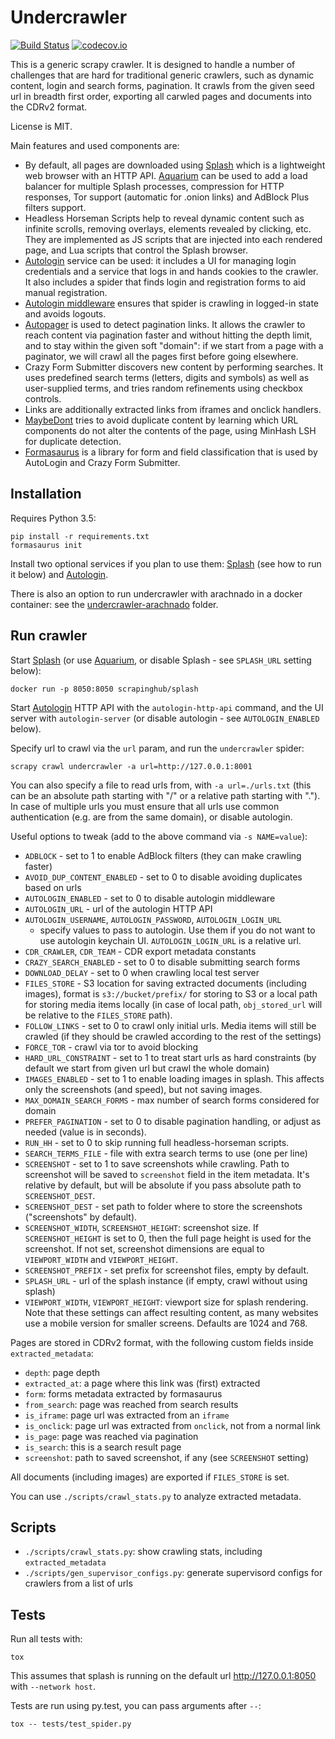 Undercrawler
============

[![Build Status](https://travis-ci.org/TeamHG-Memex/undercrawler.svg?branch=master)](https://travis-ci.org/TeamHG-Memex/undercrawler)
[![codecov.io](https://codecov.io/github/TeamHG-Memex/undercrawler/coverage.svg?branch=master)](https://codecov.io/github/TeamHG-Memex/undercrawler?branch=master)

This is a generic scrapy crawler. It is designed to handle a number
of challenges that are hard for traditional generic crawlers, such as
dynamic content, login and search forms, pagination. It crawls from the given
seed url in breadth first order,
exporting all carwled pages and documents into the CDRv2 format.

License is MIT.

Main features and used components are:

- By default, all pages are downloaded using [Splash](http://splash.readthedocs.io)
  which is a lightweight web browser with an HTTP API.
  [Aquarium](https://github.com/TeamHG-Memex/aquarium) can be used to
  add a load balancer for multiple Splash processes,
  compression for HTTP responses, Tor support (automatic for .onion links) and
  AdBlock Plus filters support.
- Headless Horseman Scripts help to reveal dynamic content
  such as infinite scrolls, removing overlays,
  elements revealed by clicking, etc.
  They are implemented as JS scripts that are injected into each rendered page,
  and Lua scripts that control the Splash browser.
- [Autologin](https://github.com/TeamHG-Memex/autologin) service can be used:
  it includes a UI for managing login credentials and a service that logs in
  and hands cookies to the crawler.
  It also includes a spider that finds login and registration forms
  to aid manual registration.
- [Autologin middleware](https://github.com/TeamHG-Memex/autologin-middleware)
  ensures that spider is crawling in logged-in state and avoids logouts.
- [Autopager](https://github.com/TeamHG-Memex/autopager) is used to detect
  pagination links. It allows the crawler to reach content via pagination
  faster and without hitting the depth limit,
  and to stay within the given soft "domain":
  if we start from a page with a paginator,
  we will crawl all the pages first before going elsewhere.
- Crazy Form Submitter discovers new content by performing searches.
  It uses predefined search terms (letters, digits and symbols) as well as
  user-supplied terms, and tries random refinements using checkbox controls.
- Links are additionally extracted links from iframes and onclick handlers.
- [MaybeDont](https://github.com/TeamHG-Memex/MaybeDont)
  tries to avoid duplicate content by learning which URL
  components do not alter the contents of the page, using MinHash LSH
  for duplicate detection.
- [Formasaurus](https://github.com/TeamHG-Memex/Formasaurus) is a library
  for form and field classification that is used by AutoLogin and
  Crazy Form Submitter.


Installation
------------

Requires Python 3.5:

    pip install -r requirements.txt
    formasaurus init

Install two optional services if you plan to use them:
[Splash](http://splash.readthedocs.io/) (see how to run it below)
and [Autologin](https://github.com/TeamHG-Memex/autologin).

There is also an option to run undercrawler with arachnado in a docker container:
see the [undercrawler-arachnado](./undercrawler-arachnado/README.md)
folder.


Run crawler
-----------

Start [Splash](http://splash.readthedocs.io/)
(or use [Aquarium](https://github.com/TeamHG-Memex/aquarium),
or disable Splash - see ``SPLASH_URL`` setting below):

    docker run -p 8050:8050 scrapinghub/splash

Start [Autologin](https://github.com/TeamHG-Memex/autologin) HTTP API
with the ``autologin-http-api`` command,
and the UI server with ``autologin-server``
(or disable autologin - see ``AUTOLOGIN_ENABLED`` below).

Specify url to crawl via the ``url`` param, and run the ``undercrawler`` spider:

    scrapy crawl undercrawler -a url=http://127.0.0.1:8001

You can also specify a file to read urls from, with ``-a url=./urls.txt``
(this can be an absolute path starting with "/" or a relative path starting with ".").
In case of multiple urls you must ensure that all urls use common authentication
(e.g. are from the same domain), or disable autologin.

Useful options to tweak (add to the above command via ``-s NAME=value``):

- ``ADBLOCK`` - set to 1 to enable AdBlock filters (they can make crawling faster)
- ``AVOID_DUP_CONTENT_ENABLED`` - set to 0 to disable avoiding duplicates
  based on urls
- ``AUTOLOGIN_ENABLED`` - set to 0 to disable autologin middleware
- ``AUTOLOGIN_URL`` - url of the autologin HTTP API
- ``AUTOLOGIN_USERNAME``, ``AUTOLOGIN_PASSWORD``, ``AUTOLOGIN_LOGIN_URL``
  - specify values to pass to autologin.
  Use them if you do not want to use autologin keychain UI.
  ``AUTOLOGIN_LOGIN_URL`` is a relative url.
- ``CDR_CRAWLER``, ``CDR_TEAM`` - CDR export metadata constants
- ``CRAZY_SEARCH_ENABLED`` - set to 0 to disable submitting search forms
- ``DOWNLOAD_DELAY`` - set to 0 when crawling local test server
- ``FILES_STORE`` - S3 location for saving extracted documents (including images),
  format is ``s3://bucket/prefix/`` for storing to S3 or a local path for storing
  media items locally (in case of local path, ``obj_stored_url`` will be relative
  to the ``FILES_STORE`` path).
- ``FOLLOW_LINKS`` - set to 0 to crawl only initial urls. Media items will still
  be crawled (if they should be crawled according to the rest of the settings)
- ``FORCE_TOR`` - crawl via tor to avoid blocking
- ``HARD_URL_CONSTRAINT`` - set to 1 to treat start urls as hard constraints
  (by default we start from given url but crawl the whole domain)
- ``IMAGES_ENABLED`` - set to 1 to enable loading images in splash.
  This affects only the screenshots (and speed), but not saving images.
- ``MAX_DOMAIN_SEARCH_FORMS`` - max number of search forms considered for domain
- ``PREFER_PAGINATION`` - set to 0 to disable pagination handling, or adjust
  as needed (value is in seconds).
- ``RUN_HH`` - set to 0 to skip running full headless-horseman scripts.
- ``SEARCH_TERMS_FILE`` - file with extra search terms to use (one per line)
- ``SCREENSHOT`` - set to 1 to save screenshots while crawling. Path to screenshot
   will be saved to ``screenshot`` field in the item metadata. It's relative by
   default, but will be absolute if you pass absolute path to ``SCREENSHOT_DEST``.
- ``SCREENSHOT_DEST`` - set path to folder where to store the screenshots
   ("screenshots" by default).
- ``SCREENSHOT_WIDTH``, ``SCREENSHOT_HEIGHT``: screenshot size.
   If ``SCREENSHOT_HEIGHT`` is set to 0, then the full page height is used for the
   screenshot. If not set, screenshot dimensions are equal to
 ``VIEWPORT_WIDTH`` and ``VIEWPORT_HEIGHT``.
- ``SCREENSHOT_PREFIX`` - set prefix for screenshot files, empty by default.
- ``SPLASH_URL`` - url of the splash instance
  (if empty, crawl without using splash)
- ``VIEWPORT_WIDTH``, ``VIEWPORT_HEIGHT``: viewport size for splash rendering.
  Note that these settings can affect resulting content, as
  many websites use a mobile version for smaller screens.
  Defaults are 1024 and 768.

Pages are stored in CDRv2 format, with the following custom fields inside
``extracted_metadata``:

- ``depth``: page depth
- ``extracted_at``: a page where this link was (first) extracted
- ``form``: forms metadata extracted by formasaurus
- ``from_search``: page was reached from search results
- ``is_iframe``: page url was extracted from an ``iframe``
- ``is_onclick``: page url was extracted from ``onclick``, not from a normal link
- ``is_page``: page was reached via pagination
- ``is_search``: this is a search result page
- ``screenshot``: path to saved screenshot, if any (see ``SCREENSHOT`` setting)

All documents (including images) are exported if ``FILES_STORE`` is set.

You can use ``./scripts/crawl_stats.py`` to analyze extracted metadata.

Scripts
-------

* ``./scripts/crawl_stats.py``:
  show crawling stats, including ``extracted_metadata``
* ``./scripts/gen_supervisor_configs.py``:
  generate supervisord configs for crawlers from a list of urls

Tests
-----

Run all tests with:

    tox

This assumes that splash is running on the default url http://127.0.0.1:8050
with ``--network host``.

Tests are run using py.test, you can pass arguments after ``--``:

    tox -- tests/test_spider.py
